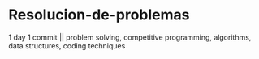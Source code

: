 # Resolucion-de-problemas
1 day 1 commit || problem solving, competitive programming, algorithms, data structures, coding techniques
